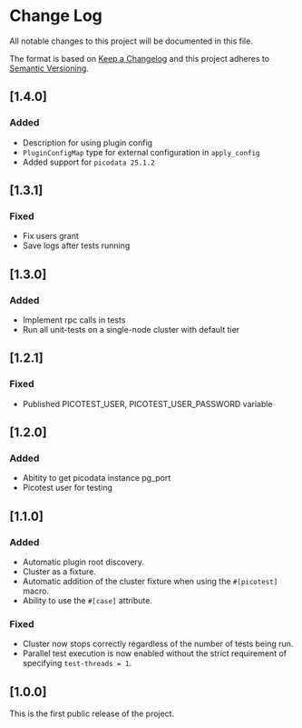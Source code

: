 # Change Log

All notable changes to this project will be documented in this file.

The format is based on [Keep a Changelog](http://keepachangelog.com/) and this project adheres to [Semantic Versioning](http://semver.org/).

## [1.4.0]

### Added

* Description for using plugin config
* `PluginConfigMap` type for external configuration in `apply_config` 
* Added support for `picodata 25.1.2`

## [1.3.1]

### Fixed

* Fix users grant
* Save logs after tests running

## [1.3.0]

### Added

* Implement rpc calls in tests
* Run all unit-tests on a single-node cluster with default tier

## [1.2.1]

### Fixed

* Published PICOTEST_USER, PICOTEST_USER_PASSWORD variable

## [1.2.0]

### Added

* Abitity to get picodata instance pg_port
* Picotest user for testing

## [1.1.0]

### Added

* Automatic plugin root discovery.
* Cluster as a fixture.
* Automatic addition of the cluster fixture when using the `#[picotest]` macro.
* Ability to use the `#[case]` attribute.

### Fixed

* Cluster now stops correctly regardless of the number of tests being run.
* Parallel test execution is now enabled without the strict requirement of specifying `test-threads = 1`.

## [1.0.0]

This is the first public release of the project.
